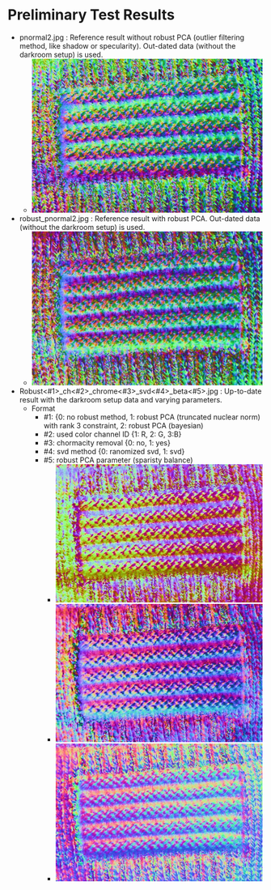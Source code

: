 # Preliminary Test Results 



* pnormal2.jpg : Reference result without robust PCA (outlier filtering method, like shadow or specularity). Out-dated data (without the darkroom setup) is used.
  * ![pnormal2.jpg](pnormal2.jpg)
* robust_pnormal2.jpg :  Reference result with robust PCA. Out-dated data (without the darkroom setup) is used. 
  * ![robust_pnormal2.jpg](robust_pnormal2.jpg)
* Robust<#1>_ch<#2>_chrome<#3>_svd<#4>_beta<#5>.jpg :  Up-to-date result with the darkroom setup data and varying parameters. 
  * Format
    * #1: {0: no robust method, 1: robust PCA (truncated nuclear norm) with rank 3 constraint, 2: robust PCA (bayesian)
    * #2: used color channel ID {1: R, 2: G, 3:B}
    * #3: chormacity removal {0: no, 1: yes}
    * #4: svd method {0: ranomized svd, 1: svd}
    * #5: robust PCA parameter (sparisty balance)
      * ![robust0_ch2_chrome0_svd1_beta1.jpg](robust0_ch2_chrome0_svd1_beta1.jpg)
      * ![robust1_ch2_chrome0_svd1_beta1.jpg](robust1_ch2_chrome0_svd1_beta1.jpg)
      * ![robust1_ch2_chrome0_svd1_beta0.5.jpg](robust1_ch2_chrome0_svd1_beta0.5.jpg)
